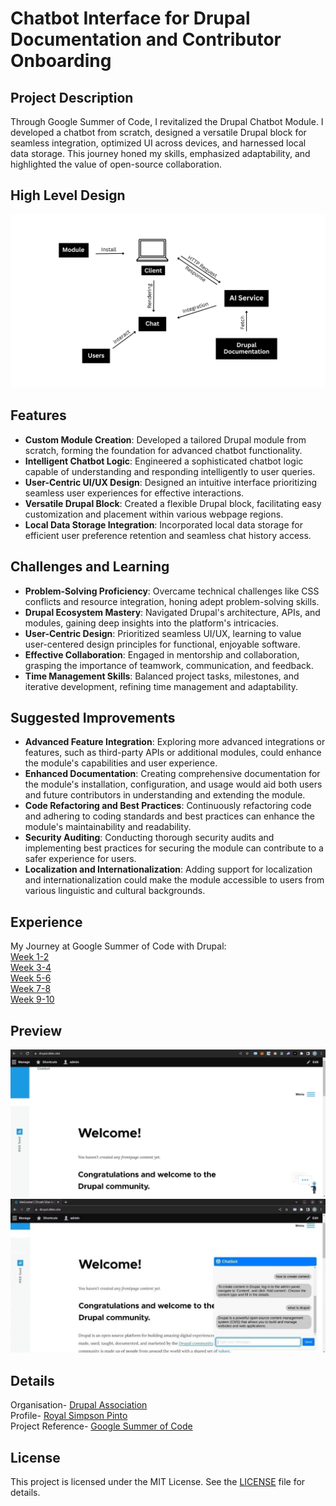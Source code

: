 # Chatbot Interface for Drupal Documentation and Contributor Onboarding

## Project Description

Through Google Summer of Code, I revitalized the Drupal Chatbot Module. I developed a chatbot from scratch, designed a versatile Drupal block for seamless integration, optimized UI across devices, and harnessed local data storage. This journey honed my skills, emphasized adaptability, and highlighted the value of open-source collaboration.

## High Level Design

![HLD-Diagram](public/images/HLD.png)

## Features

- **Custom Module Creation**: Developed a tailored Drupal module from scratch, forming the foundation for advanced chatbot functionality.
- **Intelligent Chatbot Logic**: Engineered a sophisticated chatbot logic capable of understanding and responding intelligently to user queries.
- **User-Centric UI/UX Design**: Designed an intuitive interface prioritizing seamless user experiences for effective interactions.
- **Versatile Drupal Block**: Created a flexible Drupal block, facilitating easy customization and placement within various webpage regions.
- **Local Data Storage Integration**: Incorporated local data storage for efficient user preference retention and seamless chat history access.

## Challenges and Learning

- **Problem-Solving Proficiency**: Overcame technical challenges like CSS conflicts and resource integration, honing adept problem-solving skills.
- **Drupal Ecosystem Mastery**: Navigated Drupal's architecture, APIs, and modules, gaining deep insights into the platform's intricacies.
- **User-Centric Design**: Prioritized seamless UI/UX, learning to value user-centered design principles for functional, enjoyable software.
- **Effective Collaboration**: Engaged in mentorship and collaboration, grasping the importance of teamwork, communication, and feedback.
- **Time Management Skills**: Balanced project tasks, milestones, and iterative development, refining time management and adaptability.

## Suggested Improvements

- **Advanced Feature Integration**: Exploring more advanced integrations or features, such as third-party APIs or additional modules, could enhance the module's capabilities and user experience.
- **Enhanced Documentation**: Creating comprehensive documentation for the module's installation, configuration, and usage would aid both users and future contributors in understanding and extending the module.
- **Code Refactoring and Best Practices**: Continuously refactoring code and adhering to coding standards and best practices can enhance the module's maintainability and readability.
- **Security Auditing**: Conducting thorough security audits and implementing best practices for securing the module can contribute to a safer experience for users.
- **Localization and Internationalization**: Adding support for localization and internationalization could make the module accessible to users from various linguistic and cultural backgrounds.

## Experience

My Journey at Google Summer of Code with Drupal: \
[Week 1-2](https://medium.com/@royalpinto007/week-1-2-my-journey-at-google-summer-of-code-with-drupal-9013880d8b8b) \
[Week 3-4](https://medium.com/@royalpinto007/week-3-4-my-journey-at-google-summer-of-code-with-drupal-69eaf22a5499) \
[Week 5-6](https://medium.com/@royalpinto007/week-5-6-my-journey-at-google-summer-of-code-with-drupal-f97819cd589d) \
[Week 7-8](https://medium.com/@royalpinto007/week-7-8-my-journey-at-google-summer-of-code-with-drupal-ca84364c6316) \
[Week 9-10](https://medium.com/@royalpinto007/week-9-10-my-journey-at-google-summer-of-code-with-drupal-85137f7b7dc9)

## Preview

![Chatbot-Icon](public/images/Chatbot-Icon.jpg)
![Chatbot-Messages](public/images/Chatbot-Messages.jpeg)
<!-- ![Chatbot-Block]() -->

## Details

Organisation- [Drupal Association](https://www.drupal.org/) \
Profile- [Royal Simpson Pinto](https://www.drupal.org/u/royalpinto007) \
Project Reference- [Google Summer of Code](https://summerofcode.withgoogle.com/programs/2023/projects/V6n2jJa5)

## License

This project is licensed under the MIT License. See the [LICENSE](LICENSE) file for details.
